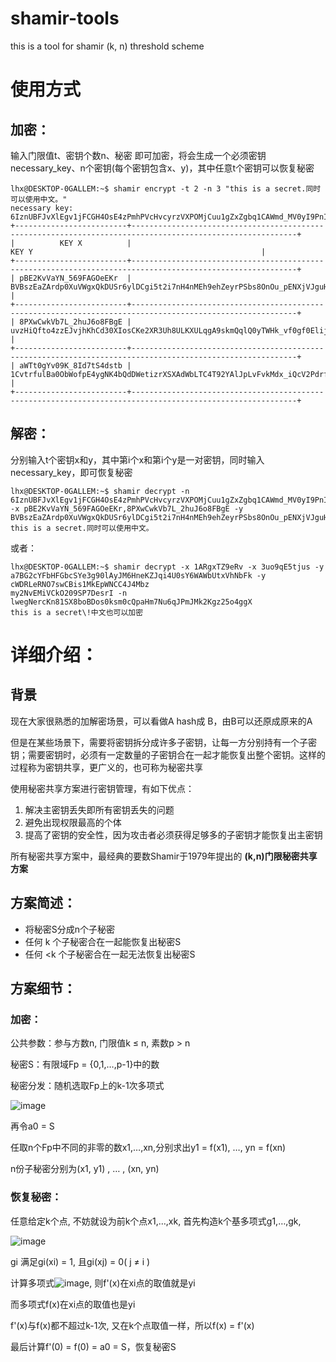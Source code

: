 # shamir-tools
this is a tool for shamir (k, n) threshold scheme

# 使用方式
## 加密：
输入门限值t、密钥个数n、秘密 即可加密，将会生成一个必须密钥necessary_key、n个密钥(每个密钥包含x、y)，其中任意t个密钥可以恢复秘密

````
lhx@DESKTOP-0GALLEM:~$ shamir encrypt -t 2 -n 3 "this is a secret.同时可以使用中文。"
necessary key: 6IznUBFJvXlEgv1jFCGH4OsE4zPmhPVcHvcyrzVXPOMjCuu1gZxZgbq1CAWmd_MV0yI9PnICUSbyxh9iceG0W0HlBn6PDFcfsDDWIHFs3
+-------------------------+-----------------------------------------------------------------------------------------------------------+
|          KEY X          |                                                   KEY Y                                                   |
+-------------------------+-----------------------------------------------------------------------------------------------------------+
| pBE2KvVaYN_569FAGOeEKr  | BVBszEaZArdp0XuVWgxQkDUSr6ylDCgi5t2i7nH4nMEh9ehZeyrPSbs8OnOu_pENXjVJguH45QnxV4k6P5gkxfhm989b23uMqVCd5dWc  |
+-------------------------+-----------------------------------------------------------------------------------------------------------+
| 8PXwCwkVb7L_2huJ6o8FBgE | uvzHiQfto4zzEJvjhKhCd30XIosCKe2XR3Uh8ULKXULqgA9skmQqlQ0yTWHk_vf0gf0Elij0iedGYRKHrbpTg5CnYvItrt1J9NalREqy  |
+-------------------------+-----------------------------------------------------------------------------------------------------------+
| aWTt0gYv09K_8Id7tS4dstb | 1CvtrfulBa0ObWofpE4ygNK4bQdDWetizrXSXAdWbLTC4T92YAlJpLvFvkMdx_iQcV2Pdrfgb6iCbv9zoBDpXfekqW1f5fVzj7gs3WSCp |
+-------------------------+-----------------------------------------------------------------------------------------------------------+
````

## 解密：
分别输入t个密钥x和y，其中第i个x和第i个y是一对密钥，同时输入necessary_key，即可恢复秘密

````
lhx@DESKTOP-0GALLEM:~$ shamir decrypt -n 6IznUBFJvXlEgv1jFCGH4OsE4zPmhPVcHvcyrzVXPOMjCuu1gZxZgbq1CAWmd_MV0yI9PnICUSbyxh9iceG0W0HlBn6PDFcfsDDWIHFs3 -x pBE2KvVaYN_569FAGOeEKr,8PXwCwkVb7L_2huJ6o8FBgE -y BVBszEaZArdp0XuVWgxQkDUSr6ylDCgi5t2i7nH4nMEh9ehZeyrPSbs8OnOu_pENXjVJguH45QnxV4k6P5gkxfhm989b23uMqVCd5dWc,uvzHiQfto4zzEJvjhKhCd30XIosCKe2XR3Uh8ULKXULqgA9skmQqlQ0yTWHk_vf0gf0Elij0iedGYRKHrbpTg5CnYvItrt1J9NalREqy
this is a secret.同时可以使用中文。
````

或者：
````
lhx@DESKTOP-0GALLEM:~$ shamir decrypt -x 1ARgxTZ9eRv -x 3uo9qE5tjus -y a7BG2cYFbHFGbcSYe3g90lAyJM6HneKZJqi4U0sY6WAWbUtxVhNbFk -y cWDRLeRNO7swCBis1MkEpWNCC4J4Mbz
my2NvEMiVCkO209SP7DesrI -n lwegNercKn81SX8boBDos0ksm0cQpaHm7Nu6qJPmJMk2Kgz25o4ggX
this is a secret\!中文也可以加密
````

# 详细介绍：
## 背景
现在大家很熟悉的加解密场景，可以看做A hash成 B，由B可以还原成原来的A

但是在某些场景下，需要将密钥拆分成许多子密钥，让每一方分别持有一个子密钥；需要密钥时，必须有一定数量的子密钥合在一起才能恢复出整个密钥。这样的过程称为密钥共享，更广义的，也可称为秘密共享

使用秘密共享方案进行密钥管理，有如下优点：
1. 解决主密钥丢失即所有密钥丢失的问题
2. 避免出现权限最高的个体
3. 提高了密钥的安全性，因为攻击者必须获得足够多的子密钥才能恢复出主密钥

所有秘密共享方案中，最经典的要数Shamir于1979年提出的 **(k,n)门限秘密共享方案**

## 方案简述：
- 将秘密S分成n个子秘密
- 任何 k 个子秘密合在一起能恢复出秘密S
- 任何 <k 个子秘密合在一起无法恢复出秘密S

## 方案细节：
### 加密：
公共参数：参与方数n, 门限值k ≤ n, 素数p > n

秘密S：有限域Fp = {0,1,…,p-1}中的数

秘密分发：随机选取Fp上的k-1次多项式

![image](https://user-images.githubusercontent.com/40929503/198340494-02f984b8-6003-42c1-abbe-02f8ca9babb8.png)

再令a0 = S

任取n个Fp中不同的非零的数x1,…,xn,分别求出y1 = f(x1), …, yn = f(xn)

n份子秘密分别为(x1, y1) , … , (xn, yn)

### 恢复秘密：
任意给定k个点, 不妨就设为前k个点x1,…,xk, 首先构造k个基多项式g1,…,gk,

![image](https://user-images.githubusercontent.com/40929503/198340814-0f89bf48-bd0b-4978-a77a-bd2db2471ea6.png)

gi 满足gi(xi) = 1, 且gi(xj) = 0( j ≠ i )

计算多项式![image](https://user-images.githubusercontent.com/40929503/198340876-79ebe663-4e26-4357-bc80-562392f01e7c.png), 则f'(x)在xi点的取值就是yi  

而多项式f(x)在xi点的取值也是yi 

f'(x)与f(x)都不超过k-1次, 又在k个点取值一样，所以f(x) = f'(x)   

最后计算f'(0) = f(0) = a0 = S，恢复秘密S


